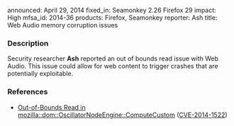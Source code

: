 announced: April 29, 2014
fixed_in: Seamonkey 2.26
          Firefox 29
impact: High
mfsa_id: 2014-36
products: Firefox, Seamonkey
reporter: Ash
title: Web Audio memory corruption issues

<h3>Description</h3>

<p>Security researcher <strong>Ash</strong> reported an out of bounds read issue
with Web Audio. This issue could allow for web content to trigger crashes that
are potentially exploitable.
</p>

<h3>References</h3>

<ul>
  <li><a href="https://bugzilla.mozilla.org/show_bug.cgi?id=995289">
       Out-of-Bounds Read in
mozilla::dom::OscillatorNodeEngine::ComputeCustom</a> (<a href="http://cve.mitre.org/cgi-bin/cvename.cgi?name=CVE-2014-1522" class="ex-ref">CVE-2014-1522</a>)</li>
</ul>



